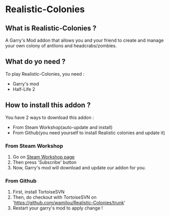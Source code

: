 # Realistic-Colonies #

## What is Realistic-Colonies ? ##
A Garry's Mod addon that allows you and your friend to create and manage your own colony of antlions and headcrabs/zombies.

## What do yo need ? ##
To play Realistic-Colonies, you need :

- Garry's mod
- Half-Life 2

## How to install this addon ? ##
You have 2 ways to download this addon :

- From Steam Workshop(auto-update and install)
- From Github(you need yourself to install Realistic colonies and update it)

### From Steam Workshop ###
1. Go on [Steam Workshop page](http://steamcommunity.com/sharedfiles/filedetails/?id=139477348)
2. Then press 'Subscribe' button
3. Now, Garry's mod will download and update our addon for you.

### From Github ###
1. First, install TortoiseSVN
2. Then, do checkout with TortoiseSVN on 'https://github.com/wamilou/Realistic-Colonies/trunk'
3. Restart your garry's mod to apply change !
